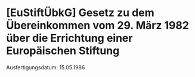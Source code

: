 # [EuStiftÜbkG] Gesetz zu dem Übereinkommen vom 29. März 1982 über die Errichtung einer Europäischen Stiftung

Ausfertigungsdatum: 15.05.1986

 
